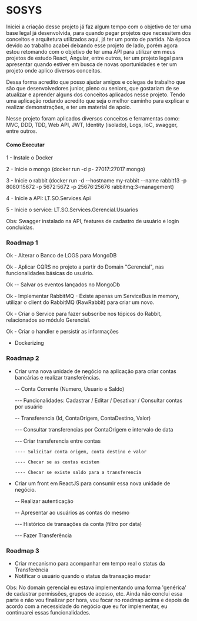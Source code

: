 # SOSYS

Iniciei a criação desse projeto já faz algum tempo com o objetivo de ter uma base legal já desenvolvida, para quando pegar projetos
que necessitem dos conceitos e arquitetura utilizados aqui, já ter um ponto de partida. Na época devido ao trabalho acabei
deixando esse projeto de lado, porém agora estou retomando com o objetivo de ter uma API para utilizar em meus projetos de estudo React, 
Angular, entre outros, ter um projeto legal para apresentar quando estiver em busca de novas oportunidades e ter um projeto onde
aplico diversos conceitos.

Dessa forma acredito que posso ajudar amigos e colegas de trabalho que são que desenvolvedores junior, pleno ou 
seniors, que gostariam de se atualizar e aprender alguns dos conceitos aplicados nesse projeto. Tendo uma aplicação rodando acredito que seja o melhor caminho para explicar e realizar demonstrações, e ter um material de apoio.

Nesse projeto foram aplicados diversos conceitos e ferramentas como: MVC, DDD, TDD, Web API, JWT, Identity (isolado), Logs, IoC, 
swagger, entre outros.

#### Como Executar
1 - Instale o Docker

2 - Inicie o mongo (docker run -d p- 27017:27017 mongo)

3 - Inicie o rabbit (docker run -d --hostname my-rabbit --name rabbit13 -p 8080:15672 -p 5672:5672 -p 25676:25676 rabbitmq:3-management)

4 - Inicie a API: LT.SO.Services.Api

5 - Inicie o service: LT.SO.Services.Gerencial.Usuarios

Obs: Swagger instalado na API, features de cadastro de usuário e login concluídas.

### Roadmap 1
Ok - Alterar o Banco de LOGS para MongoDB

Ok - Aplicar CQRS no projeto a partir do Domain "Gerencial", nas funcionalidades básicas do usuário.
  
  Ok -- Salvar os eventos lançados no MongoDb
  
Ok - Implementar RabbitMQ - Existe apenas um ServiceBus in memory, utilizar o client do RabbitMQ (RawRabbit) para criar um novo.

Ok - Criar o Service para fazer subscribe nos tópicos do Rabbit, relacionados ao módulo Gerencial.

Ok - Criar o handler e persistir as informações 

- Dockerizing

### Roadmap 2
- Criar uma nova unidade de negócio na aplicação para criar contas bancárias e realizar transferências.

  -- Conta Corrente (Numero, Usuario e Saldo)
  
    --- Funcionalidades: Cadastrar / Editar / Desativar / Consultar contas por usuário
    
  -- Transferencia (Id, ContaOrigem, ContaDestino, Valor)
  
    --- Consultar transferencias por ContaOrigem e intervalo de data
    
    --- Criar transferencia entre contas
    
      ---- Solicitar conta origem, conta destino e valor
      
      ---- Checar se as contas existem
      
      ---- Checar se existe saldo para a transferencia
      
- Criar um front em ReactJS para consumir essa nova unidade de negócio.

  -- Realizar autenticação
  
  -- Apresentar ao usuários as contas do mesmo
  
    --- Histórico de transações da conta (filtro por data)
    
    --- Fazer Transferência
    
### Roadmap 3
 - Criar mecanismo para acompanhar em tempo real o status da Transferência
 - Notificar o usuário quando o status da transação mudar

Obs: No domain gerencial eu estava implementando uma forma 'genérica' de cadastrar permissões, grupos de acesso, etc. Ainda não 
conclui essa parte e não vou finalizar por hora, vou focar no roadmap acima e depois de acordo com a necessidade do negócio que eu for
implementar, eu continuarei essas funcionalidades.
